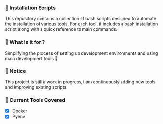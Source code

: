 ### :pushpin: Installation Scripts

This repository contains a collection of bash scripts designed to automate the installation of various tools. For each tool, it includes a bash installation script along with a quick reference to main commands.

### :pushpin: What is it for ?

Simplifying the process of setting up development environments and using main development tools :star2:

### :high_brightness: Notice 

This project is still a work in progress, i am continuously adding new tools and improving existing scripts.

### :pushpin: Current Tools Covered
- [x] Docker
- [x] Pyenv
